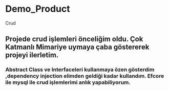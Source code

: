 # Demo_Product
Crud
## Projede crud işlemleri önceliğim oldu. Çok Katmanlı Mimariye uymaya çaba göstererek projeyi ilerletim.
### Abstract Class ve Interfaceleri kullanmaya özen gösterdim ,dependency injection elimden geldiği kadar kullandım. Efcore ile mysql ile crud işlemlerimi anlık yapabiliyorum.  


